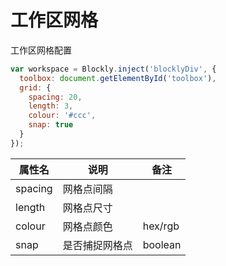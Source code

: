 # 工作区网格

工作区网格配置

```js
var workspace = Blockly.inject('blocklyDiv', {
  toolbox: document.getElementById('toolbox'),
  grid: {
    spacing: 20,
    length: 3,
    colour: '#ccc',
    snap: true
  }
});
```

|属性名|说明|备注|
|------|---|---|
|spacing|网格点间隔||
|length|网格点尺寸||
|colour|网格点颜色|hex/rgb|
|snap|是否捕捉网格点|boolean|
